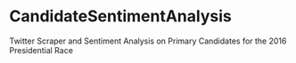 # CandidateSentimentAnalysis
Twitter Scraper and Sentiment Analysis on Primary Candidates for the 2016 Presidential Race
